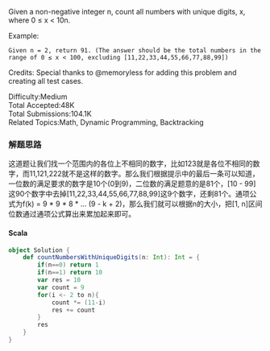 Given a non-negative integer n, count all numbers with unique digits, x, where 0 ≤ x < 10n.

Example:
```
Given n = 2, return 91. (The answer should be the total numbers in the range of 0 ≤ x < 100, excluding [11,22,33,44,55,66,77,88,99])
```
Credits:
Special thanks to @memoryless for adding this problem and creating all test cases.

Difficulty:Medium  
Total Accepted:48K  
Total Submissions:104.1K  
Related Topics:Math, Dynamic Programming, Backtracking

### 解题思路
这道题让我们找一个范围内的各位上不相同的数字，比如123就是各位不相同的数字，而11,121,222就不是这样的数字。那么我们根据提示中的最后一条可以知道，一位数的满足要求的数字是10个(0到9)，二位数的满足题意的是81个，[10 - 99]这90个数字中去掉[11,22,33,44,55,66,77,88,99]这9个数字，还剩81个。通项公式为f(k) = 9 * 9 * 8 * ... (9 - k + 2)，那么我们就可以根据n的大小，把[1, n]区间位数通过通项公式算出来累加起来即可。
#### Scala
```scala
object Solution {
    def countNumbersWithUniqueDigits(n: Int): Int = {
        if(n==0) return 1
        if(n==1) return 10
        var res = 10
        var count = 9
        for(i <- 2 to n){
            count *= (11-i)
            res += count
        }
        res
    }
}
```